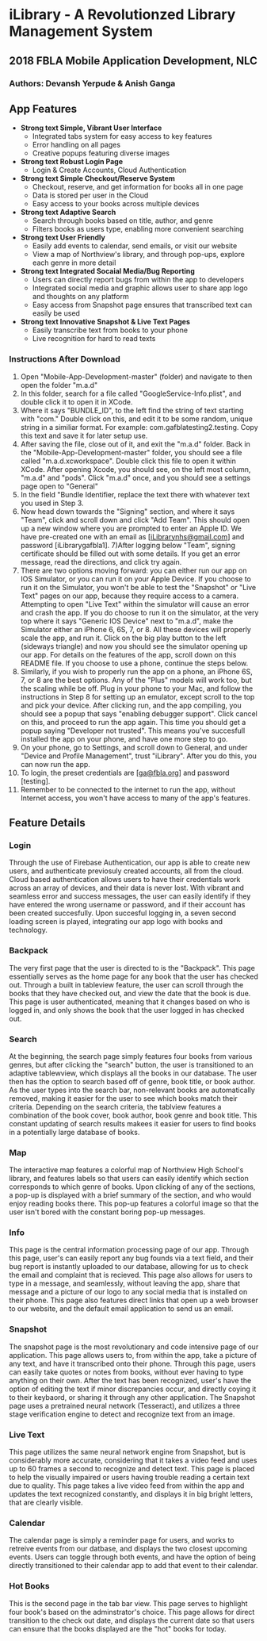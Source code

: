 # iLibrary - A Revolutionzed Library Management System

## 2018 FBLA Mobile Application Development, NLC

### Authors: Devansh Yerpude & Anish Ganga

## App Features

* **Strong text Simple, Vibrant User Interface**
    * Integrated tabs system for easy access to key features
    * Error handling on all pages
    * Creative popups featuring diverse images    
* **Strong text Robust Login Page**
    * Login & Create Accounts, Cloud Authentication
* **Strong text Simple Checkout/Reserve System** 
    * Checkout, reserve, and get information for books all in one page
    * Data is stored per user in the Cloud
    * Easy access to your books across multiple devices
* **Strong text Adaptive Search**
    * Search through books based on title, author, and genre
    * Filters books as users type, enabling more convenient searching
* **Strong text User Friendly**
    * Easily add events to calendar, send emails, or visit our website
    * View a map of Northview's library, and through pop-ups, explore each genre in more detail
* **Strong text Integrated Socaial Media/Bug Reporting**
    * Users can directly report bugs from within the app to developers
    * Integrated social media and graphic allows user to share app logo and thoughts on any platform
    * Easy access from Snapshot page ensures that transcribed text can easily be used
* **Strong text Innovative Snapshot & Live Text Pages**
    * Easily transcribe text from books to your phone 
    * Live recognition for hard to read texts


### Instructions After Download

1) Open "Mobile-App-Development-master" (folder) and navigate to then open the folder "m.a.d"
2) In this folder, search for a file called "GoogleService-Info.plist", and double click it to open it in XCode. 
3) Where it says "BUNDLE_ID", to the left find the string of text starting with "com." Double click on this, and edit it to be some random, unique string in a similiar format. For example: com.gafblatesting2.testing. Copy this text and save it for later setup use. 
4) After saving the file, close out of it, and exit the "m.a.d" folder. Back in the "Mobile-App-Development-master" folder, you should see a file called "m.a.d.xcworkspace". Double click this file to open it within XCode. After opening Xcode, you should see, on the left most column, "m.a.d" and "pods". Click "m.a.d" once, and you should see a settings page open to "General" 
5) In the field "Bundle Identifier, replace the text there with whatever text you used in Step 3. 
6) Now head down towards the "Signing" section, and where it says "Team", click and scroll down and click "Add Team". This should open up a new window where you are prompted to enter an Apple ID. We have pre-created one with an email as [iLibrarynhs@gmail.com] and password [iLibrarygafbla1]. 
7)After logging below "Team", signing certificate should be filled out with some details. If you get an error message, read the directions, and click try again. 
8) There are two options moving forward: you can either run our app on IOS Simulator, or you can run it on your Apple Device. If you choose to run it on the Simulator, you won't be able to test the "Snapshot" or "Live Text" pages on our app, because they require access to a camera. Attempting to open "Live Text" within the simulator will cause an error and crash the app. If you do choose to run it on the simulator, at the very top where it says "Generic IOS Device" next to "m.a.d", make the Simulator either an iPhone 6, 6S, 7, or 8. All these devices will properly scale the app, and run it. Click on the big play button to the left (sideways triangle) and now you should see the simulator opening up our app. For details on the features of the app, scroll down on this README file. If you choose to use a phone, continue the steps below. 
9) Similarly, if you wish to properly run the app on a phone, an iPhone 6S, 7, or 8 are the best options. Any of the "Plus" models will work too, but the scaling while be off. Plug in your phone to your Mac, and follow the instructions in Step 8 for setting up an emulator, except scroll to the top and pick your device. After clicking run, and the app compiling, you should see a popup that says "enabling debugger support". Click cancel on this, and proceed to run the app again. This time you should get a popup saying "Developer not trusted". This means you've succesfull installed the app on your phone, and have one more step to go. 
10) On your phone, go to Settings, and scroll down to General, and under "Device and Profile Management", trust "iLibrary". After you do this, you can now run the app. 
11) To login, the preset credentials are [ga@fbla.org] and password [testing].
12) Remember to be connected to the internet to run the app, without Internet access, you won't have access to many of the app's features. 

## Feature Details

### Login

Through the use of Firebase Authentication, our app is able to create new users, and authenticate previosuly created accounts, all from the cloud. Cloud based authentication allows users to have their credentials work across an array of devices, and their data is never lost. With vibrant and seamless error and success messages, the user can easily identify if they have entered the wrong username or password, and if their account has been created succesfully. Upon succesful logging in, a seven second loading screen is played, integrating our app logo with books and technology. 

### Backpack 

The very first page that the user is directed to is the "Backpack". This page essentially serves as the home page for any book that the user has checked out. Through a built in tableview feature, the user can scroll through the books that they have checked out, and view the date that the book is due. This page is user authenticated, meaning that it changes based on who is logged in, and only shows the book that the user logged in has checked out. 

### Search 

At the beginning, the search page simply features four books from various genres, but after clicking the "search" button, the user is transitioned to an adaptive tablewview, which displays all the books in our database. The user then has the option to search based off of genre, book title, or book author. As the user types into the search bar, non-relevant books are automatically removed, making it easier for the user to see which books match their criteria. Depending on the search criteria, the tablview features a combination of the book cover, book author, book genre and book title. This constant updating of search results makees it easier for users to find books in a potentially large database of books. 

### Map

The interactive map features a colorful map of Northview High School's library, and features labels so that users can easily identify which section corresponds to which genre of books. Upon clicking of any of the sections, a pop-up is displayed with a brief summary of the section, and who would enjoy reading books there. This pop-up features a colorful image so that the user isn't bored with the constant boring pop-up messages. 

### Info

This page is the central information processing page of our app. Through this page, user's can easily report any bug founds via a text field, and their bug report is instantly uploaded to our database, allowing for us to check the email and complaint that is recieved. This page also allows for users to type in a message, and seamlessly, without leaving the app, share that message and a picture of our logo to any social media that is installed on their phone. This page also features direct links that open up a web browser to our website, and the default email application to send us an email. 

### Snapshot

The snapshot page is the most revolutionary and code intensive page of our application. This page allows users to, from within the app, take a picture of any text, and have it transcribed onto their phone. Through this page, users can easily take quotes or notes from books, without ever having to type anything on their own. After the text has been recognized, user's have the option of editing the text if minor discrepancies occur, and directly coying it to their keybaord, or sharing it through any other application. The Snapshot page uses a pretrained neural network (Tesseract), and utilizes a three stage verification engine to detect and recognize text from an image. 

### Live Text

This page utilizes the same neural network engine from Snapshot, but is considerably more accurate, considering that it takes a video feed and uses up to 60 frames a second to recognize and detect text. This page is placed to help the visually impaired or users  having trouble reading a certain text due to quality. This page takes a live video feed from within the app and updates the text recognized constantly, and displays it in big bright letters, that are clearly visible. 

### Calendar

The calendar page is simply a reminder page for users, and works to retreive events from our datbase, and displays the two closest upcoming events. Users can toggle through both events, and have the option of being directly transitioned to their calendar app to add that event to their calendar. 

### Hot Books

This is the second page in the tab bar view. This page serves to highlight four book's based on the adminstrator's choice. This page allows for direct transition to the check out date, and displays the current date so that users can ensure that the books displayed are the "hot" books for today. 
